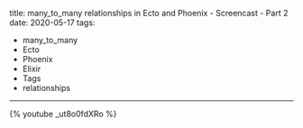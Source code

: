 title: many_to_many relationships in Ecto and Phoenix - Screencast - Part 2
date: 2020-05-17
tags:
- many_to_many
- Ecto
- Phoenix
- Elixir
- Tags
- relationships

---

{% youtube  _ut8o0fdXRo %}
